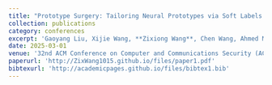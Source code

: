 ```yaml
---
title: "Prototype Surgery: Tailoring Neural Prototypes via Soft Labels for Efficient Machine Unlearning"
collection: publications
category: conferences
excerpt: 'Gaoyang Liu, Xijie Wang, **Zixiong Wang**, Chen Wang, Ahmed M. Abdelmoniem, Desheng Wang.'
date: 2025-03-01
venue: '32nd ACM Conference on Computer and Communications Security (ACM CCS), Taipei, Taiwan'
paperurl: 'http://ZixWang1015.github.io/files/paper1.pdf'
bibtexurl: 'http://academicpages.github.io/files/bibtex1.bib'
---
```

